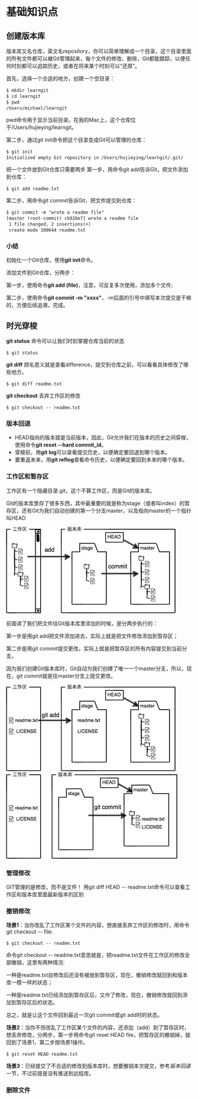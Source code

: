 # 基础知识点

## 创建版本库
版本库又名仓库，英文名repository，你可以简单理解成一个目录，这个目录里面的所有文件都可以被Git管理起来，每个文件的修改、删除，Git都能跟踪，以便任何时刻都可以追踪历史，或者在将来某个时刻可以“还原”。

首先，选择一个合适的地方，创建一个空目录：
```
$ mkdir learngit
$ cd learngit
$ pwd
/Users/michael/learngit
```
pwd命令用于显示当前目录。在我的Mac上，这个仓库位于/Users/hujieying/learngit。

第二步，通过git init命令把这个目录变成Git可以管理的仓库：
```
$ git init
Initialized empty Git repository in /Users/hujieying/learngit/.git/
```

把一个文件放到Git仓库只需要两步
第一步，用命令git add告诉Git，把文件添加到仓库：
```
$ git add readme.txt
```

第二步，用命令git commit告诉Git，把文件提交到仓库：
```
$ git commit -m "wrote a readme file"
[master (root-commit) cb926e7] wrote a readme file
 1 file changed, 2 insertions(+)
 create mode 100644 readme.txt
```

### 小结
初始化一个Git仓库，使用**git init**命令。

添加文件到Git仓库，分两步：

第一步，使用命令**git add (file)**，注意，可反复多次使用，添加多个文件;
  
第二步，使用命令**git commit -m "xxxx"**，-m后面的引号中填写本次提交是干嘛的，方便后续追溯，完成。



## 时光穿梭
**git status** 命令可以让我们时刻掌握仓库当前的状态
```
$ git status
```
**git diff** 顾名思义就是查看difference，提交到仓库之前，可以看看具体修改了哪些地方。
```
$ git diff readme.txt
```
**git checkout** 丢弃工作区的修改
```
$ git checkout -- readme.txt
```

### 版本回退
* HEAD指向的版本就是当前版本，因此，Git允许我们在版本的历史之间穿梭，使用命令**git reset --hard commit_id**。
* 穿梭前，用**git log**可以查看提交历史，以便确定要回退到哪个版本。
* 要重返未来，用**git reflog**查看命令历史，以便确定要回到未来的哪个版本。

### 工作区和暂存区
工作区有一个隐藏目录.git，这个不算工作区，而是Git的版本库。

Git的版本库里存了很多东西，其中最重要的就是称为stage（或者叫index）的暂存区，还有Git为我们自动创建的第一个分支master，以及指向master的一个指针叫HEAD

![git-1](https://github.com/hujieying/Git-learning/blob/git-ex/resource/git-1.jpeg)

前面讲了我们把文件往Git版本库里添加的时候，是分两步执行的：

第一步是用git add把文件添加进去，实际上就是把文件修改添加到暂存区；

第二步是用git commit提交更改，实际上就是把暂存区的所有内容提交到当前分支。

因为我们创建Git版本库时，Git自动为我们创建了唯一一个master分支，所以，现在，git commit就是往master分支上提交更改。

![git-2](https://github.com/hujieying/Git-learning/blob/git-ex/resource/git-2.jpeg)  
![git-3](https://github.com/hujieying/Git-learning/blob/git-ex/resource/git-3.jpeg)

### 管理修改
GIT管理的是修改，而不是文件！
用git diff HEAD -- readme.txt命令可以查看工作区和版本库里面最新版本的区别

### 撤销修改
**场景1**：当你改乱了工作区某个文件的内容，想直接丢弃工作区的修改时，用命令git checkout -- file:
```
$ git checkout -- readme.txt
```
命令git checkout -- readme.txt意思就是，把readme.txt文件在工作区的修改全部撤销，这里有两种情况:

一种是readme.txt自修改后还没有被放到暂存区，现在，撤销修改就回到和版本库一模一样的状态；

一种是readme.txt已经添加到暂存区后，又作了修改，现在，撤销修改就回到添加到暂存区后的状态。

总之，就是让这个文件回到最近一次git commit或git add时的状态。

**场景2**：当你不但改乱了工作区某个文件的内容，还添加（add）到了暂存区时，想丢弃修改，分两步，第一步用命令git reset HEAD file，把暂存区的撤销掉，就回到了场景1，第二步按场景1操作。
```
$ git reset HEAD readme.txt
```

**场景3**：已经提交了不合适的修改到版本库时，想要撤销本次提交，参考*版本回退*一节，不过前提是没有推送到远程库。

### 删除文件













